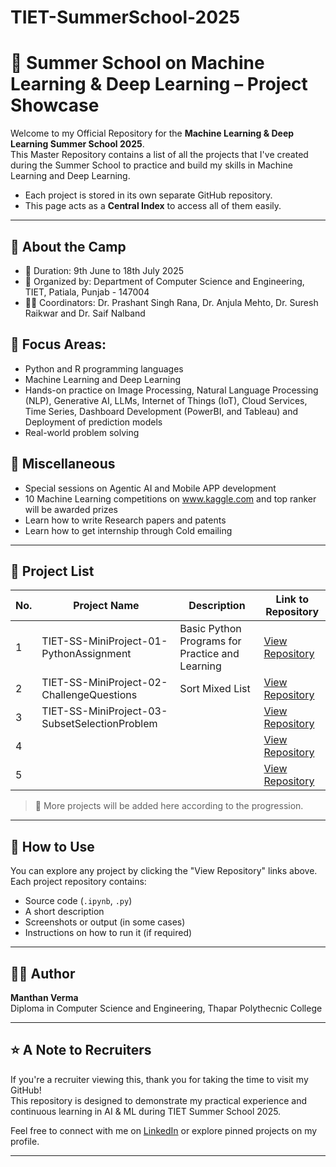 # TIET-SummerSchool-2025
# 🌟 Summer School on Machine Learning & Deep Learning – Project Showcase

Welcome to my Official Repository for the **Machine Learning & Deep Learning Summer School 2025**.  
This Master Repository contains a list of all the projects that I've created during the Summer School to practice and build my skills in Machine Learning and Deep Learning.

- Each project is stored in its own separate GitHub repository.  
- This page acts as a **Central Index** to access all of them easily.

---

## 📌 About the Camp

- 📅 Duration: 9th June to 18th July 2025
- 🏫 Organized by: Department of Computer Science and Engineering, TIET, Patiala, Punjab - 147004
- 🧑‍🏫 Coordinators: Dr. Prashant Singh Rana, Dr. Anjula Mehto, Dr. Suresh Raikwar and Dr. Saif Nalband

## 🧠 Focus Areas:
  - Python and R programming languages 
  - Machine Learning and Deep Learning
  - Hands-on practice on Image Processing, Natural Language Processing (NLP), Generative AI, LLMs, Internet of Things (IoT), Cloud Services, Time Series, Dashboard Development (PowerBI, and Tableau) and Deployment of prediction models
  - Real-world problem solving

## 👀 Miscellaneous

- Special sessions on Agentic AI and Mobile APP development
- 10 Machine Learning competitions on www.kaggle.com and top ranker will be awarded prizes
- Learn how to write Research papers and patents
- Learn how to get internship through Cold emailing
  
---

## 📂 Project List

| No. | Project Name                                  | Description                                      |Link to Repository|
|-----|-----------------------------------------------|--------------------------------------------------|------------------|
| 1   | TIET-SS-MiniProject-01-PythonAssignment       | Basic Python Programs for Practice and Learning  |[ View Repository ](https://github.com/ManthanVerma7/TIET-SS-MiniProject-01-PythonAssignment) |
| 2   | TIET-SS-MiniProject-02-ChallengeQuestions     | Sort Mixed List                                  | [View Repository](https://github.com/ManthanVerma7/TIET-SS-MiniProject-02-ChallengeQuestion) |
| 3   | TIET-SS-MiniProject-03-SubsetSelectionProblem |                                                  | [View Repository](https://github.com/ManthanVerma7/TIET-SS-MiniProject-03-SubsetSelectionProblem) |
| 4   |                                               |                                                  | [View Repository]() |
| 5   |                                               |                                                  | [View Repository]() |


> 🔄 More projects will be added here according to the progression.

---

## 🚀 How to Use

You can explore any project by clicking the "View Repository" links above.  
Each project repository contains:
- Source code (`.ipynb`, `.py`)
- A short description
- Screenshots or output (in some cases)
- Instructions on how to run it (if required)

---

## 🧑‍💻 Author

**Manthan Verma**  
Diploma in Computer Science and Engineering, Thapar Polythecnic College

---

## ⭐ A Note to Recruiters

If you're a recruiter viewing this, thank you for taking the time to visit my GitHub!  
This repository is designed to demonstrate my practical experience and continuous learning in AI & ML during TIET Summer School 2025.

Feel free to connect with me on [LinkedIn](www.linkedin.com/in/manthanverma) or explore pinned projects on my profile.

---
